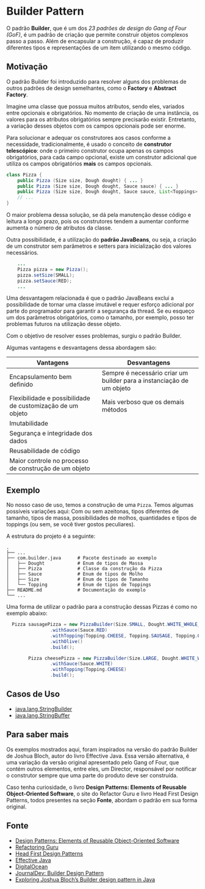 # Builder Pattern
O padrão **Builder**, que é um dos _23 padrões de design do
Gang of Four (GoF)_, é um padrão de criação 
que permite construir objetos complexos passo a passo.
Além de encapsular a construção, é capaz de produzir diferentes
tipos e representações de um item utilizando o mesmo código.

## Motivação
O padrão Builder foi introduzido para resolver alguns 
dos problemas de outros padrões de design semelhantes, como
o **Factory** e **Abstract Factory**. 

Imagine uma classe que possua muitos atributos, sendo eles, 
variados entre opcionais e obrigatórios. No momento de criação
de uma instância, os valores para os atributos obrigatórios sempre
precisarão existir. Entretanto, a variação desses objetos com os campos
opcionais pode ser enorme.

Para solucionar e adequar os construtores aos casos conforme
a necessidade, tradicionalmente, é usado o conceito de 
**construtor telescópico**: onde o primeiro construtor 
ocupa apenas os campos obrigatórios, para cada campo opcional, 
existe um construtor adicional que utiliza os campos obrigatórios
**mais** os campos opcionais.

``` java
class Pizza {
    public Pizza (Size size, Dough dought) { ... }
    public Pizza (Size size, Dough dought, Sauce sauce) { ... }
    public Pizza (Size size, Dough dought, Sauce sauce, List<Toppings> toppings) { ... }
    // ...
}
```

O maior problema dessa solução, se dá pela manutenção desse 
código e leitura a longo prazo, pois os construtores tendem 
a aumentar conforme aumenta o número de atributos da classe.

Outra possibilidade, é a utilização do **padrão JavaBeans**, ou
seja, a criação de um construtor sem parâmetros e setters 
para inicialização dos valores necessários.

```java
    ...
    Pizza pizza = new Pizza();
    pizza.setSize(SMALL);
    pizza.setSauce(RED);
    ...
```

Uma desvantagem relacionada é que o padrão JavaBeans 
exclui a possibilidade de tornar uma classe imutável e 
requer esforço adicional por parte do programador para 
garantir a segurança da thread. Se eu esqueço um dos parâmetros
obrigatórios, como o tamanho, por exemplo, posso ter problemas
futuros na utilização desse objeto.

Com o objetivo de resolver esses problemas, surgiu o padrão 
Builder.

Algumas vantagens e desvantagens dessa abordagem são:


| Vantagens                                                  | Desvantagens                                                          |
|------------------------------------------------------------|-----------------------------------------------------------------------|
| Encapsulamento bem definido                                | Sempre é necessário criar um builder para a instanciação de um objeto |
| Flexibilidade e possibilidade de customização de um objeto | Mais verboso que os demais métodos                                    |
| Imutabilidade                                              |                                                                       |
| Segurança e integridade dos dados                          |                                                                       |
| Reusabilidade de código                                    |                                                                       |
| Maior controle no processo de construção de um objeto      |                                                                       |

## Exemplo

No nosso caso de uso, temos a construção de uma `Pizza`. Temos 
algumas possíveis variações aqui: Com ou sem azeitonas, 
tipos diferentes de tamanho, tipos de massa, possibilidades 
de molhos, quantidades e tipos de toppings 
(ou sem, se você tiver gostos peculiares).

A estrutura do projeto é a seguinte:
```
.
├── ...
├── com.builder.java      # Pacote destinado ao exemplo
│   ├── Dought            # Enum de tipos de Massa
│   ├── Pizza             # Classe da construção da Pizza
│   ├── Sauce             # Enum de tipos de Molho
│   ├── Size              # Enum de tipos de Tamanho
│   └── Topping           # Enum de tipos de Toppings
├── README.md             # Documentação do exemplo
└── ...

```


Uma forma de utilizar o padrão para a construção
dessas Pizzas é como no exemplo abaixo:

``` java
  Pizza sausagePizza = new PizzaBuilder(Size.SMALL, Dought.WHITE_WHOLE_WHEAT)
                .withSauce(Sauce.RED)
                .withTopping(Topping.CHEESE, Topping.SAUSAGE, Topping.ONION)
                .withOlive()
                .build();

        Pizza cheesePizza = new PizzaBuilder(Size.LARGE, Dought.WHITE_WHOLE_WHEAT)
                .withSauce(Sauce.WHITE)
                .withTopping(Topping.CHEESE)
                .build();
```

## Casos de Uso
- [java.lang.StringBuilder](https://docs.oracle.com/javase/8/docs/api/java/lang/StringBuilder.html)
- [java.lang.StringBuffer](https://docs.oracle.com/javase/8/docs/api/java/lang/StringBuffer.html#append-boolean-)

## Para saber mais
Os exemplos mostrados aqui, foram inspirados na versão do
padrão Builder de Joshua Bloch, autor do livro Effective Java.
Essa versão alternativa, é uma variação da versão original
apresentado pelo Gang of Four, que contém outros
elementos, entre eles, um Director, responsável
por notificar o construtor sempre que uma parte do produto 
deve ser construída.

Caso tenha curiosidade, o livro **Design Patterns: Elements of Reusable Object-Oriented Software**,
o site do Refactor Guru e livro Head First Design Patterns,
todos presentes na seção **Fonte**, abordam o padrão
em sua forma original.


## Fonte
- [Design Patterns: Elements of Reusable Object-Oriented Software](https://www.amazon.com/Design-Patterns-Object-Oriented-Addison-Wesley-Professional-ebook/dp/B000SEIBB8)
- [Refactoring Guru](https://refactoring.guru/design-patterns/builder)
- [Head First Design Patterns](https://www.amazon.com.br/Cabe%C3%A7a-Padr%C3%B5es-Projetos-Eric-Freeman/dp/8576081741)
- [Effective Java](https://www.amazon.com.br/Effective-Java-English-Joshua-Bloch-ebook/dp/B078H61SCH/ref=sr_1_1?__mk_pt_BR=%C3%85M%C3%85%C5%BD%C3%95%C3%91&crid=2VO8TOTTXMH5Y&keywords=effective+java&qid=1696547006&s=books&sprefix=effective+java%2Cstripbooks%2C148&sr=1-1)
- [DigitalOcean](https://www.digitalocean.com/community/tutorials/builder-design-pattern-in-java)
- [JournalDev: Builder Design Pattern](https://www.youtube.com/watch?v=D5NK5qMM14g&ab_channel=JournalDevITServices)
- [Exploring Joshua Bloch’s Builder design pattern in Java](https://blogs.oracle.com/javamagazine/post/exploring-joshua-blochs-builder-design-pattern-in-java)

